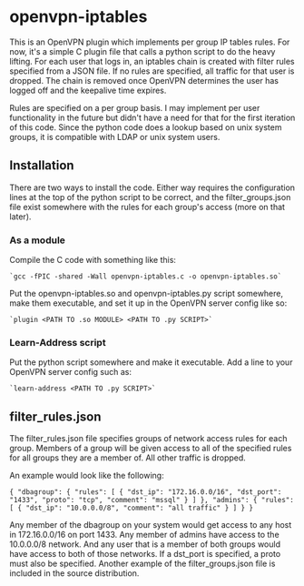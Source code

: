 openvpn-iptables
================

This is an OpenVPN plugin which implements per group IP tables rules. For now, it's a simple C plugin file that calls a python script to do the heavy lifting. For each user that logs in, an iptables chain is created with filter rules specified from a JSON file. If no rules are specified, all traffic for that user is dropped. The chain is removed once OpenVPN determines the user has logged off and the keepalive time expires.

Rules are specified on a per group basis. I may implement per user functionality in the future but didn't have a need for that for the first iteration of this code. Since the python code does a lookup based on unix system groups, it is compatible with LDAP or unix system users.

## Installation ##

There are two ways to install the code. Either way requires the configuration lines at the top of the python script to be correct, and the filter_groups.json file exist somewhere with the rules for each group's access (more on that later).

### As a module ###

Compile the C code with something like this:

    `gcc -fPIC -shared -Wall openvpn-iptables.c -o openvpn-iptables.so`

Put the openvpn-iptables.so and openvpn-iptables.py script somewhere, make them executable, and set it up in the OpenVPN server config like so:

    `plugin <PATH TO .so MODULE> <PATH TO .py SCRIPT>`

### Learn-Address script ###

Put the python script somewhere and make it executable. Add a line to your OpenVPN server config such as:

    `learn-address <PATH TO .py SCRIPT>`

## filter_rules.json ##

The filter_rules.json file specifies groups of network access rules for each group. Members of a group will be given access to all of the specified rules for all groups they are a member of. All other traffic is dropped.

An example would look like the following:

`
    {
        "dbagroup": {
            "rules": [
                {
                    "dst_ip": "172.16.0.0/16",
                    "dst_port": "1433",
                    "proto": "tcp",
                    "comment": "mssql"
                }
            ]
        },
        "admins": {
            "rules": [
                {
                    "dst_ip": "10.0.0.0/8",
                    "comment": "all traffic"
                }
            ]
        }
    }
`

Any member of the dbagroup on your system would get access to any host in 172.16.0.0/16 on port 1433. Any member of admins have access to the 10.0.0.0/8 network. And any user that is a member of both groups would have access to both of those networks. If a dst_port is specified, a proto must also be specified. Another example of the filter_groups.json file is included in the source distribution.
